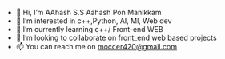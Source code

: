 - 👋 Hi, I’m AAhash S.S Aahash Pon Manikkam
- 👀 I’m interested in c++,Python, AI, Ml, Web dev
- 🌱 I’m currently learning c++/ Front-end WEB
- 💞️ I’m looking to collaborate on front_end web based projects
- 📫 You can reach me on moccer420@gmail.com
